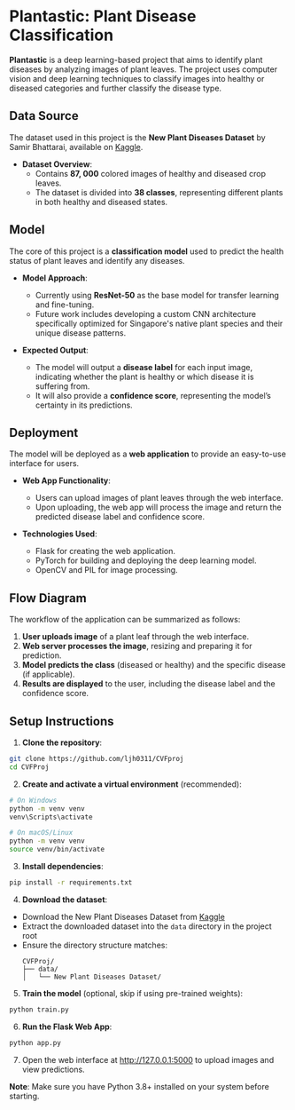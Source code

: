 # Plantastic: Plant Disease Classification

**Plantastic** is a deep learning-based project that aims to identify plant diseases by analyzing images of plant leaves. The project uses computer vision and deep learning techniques to classify images into healthy or diseased categories and further classify the disease type.

## Data Source

The dataset used in this project is the **New Plant Diseases Dataset** by Samir Bhattarai, available on [Kaggle](https://www.kaggle.com/datasets/vipoooool/new-plant-diseases-dataset).

* **Dataset Overview**:
  * Contains **87, 000** colored images of healthy and diseased crop leaves.
  * The dataset is divided into **38 classes**, representing different plants in both healthy and diseased states.
  
## Model

The core of this project is a **classification model** used to predict the health status of plant leaves and identify any diseases.

* **Model Approach**:
  * Currently using **ResNet-50** as the base model for transfer learning and fine-tuning.
  * Future work includes developing a custom CNN architecture specifically optimized for Singapore's native plant species and their unique disease patterns.

* **Expected Output**:
  * The model will output a **disease label** for each input image, indicating whether the plant is healthy or which disease it is suffering from.
  * It will also provide a **confidence score**, representing the model’s certainty in its predictions.

## Deployment

The model will be deployed as a **web application** to provide an easy-to-use interface for users.

* **Web App Functionality**:
  * Users can upload images of plant leaves through the web interface.
  * Upon uploading, the web app will process the image and return the predicted disease label and confidence score.
  
* **Technologies Used**:
  * Flask for creating the web application.
  * PyTorch for building and deploying the deep learning model.
  * OpenCV and PIL for image processing.

## Flow Diagram

The workflow of the application can be summarized as follows:

1. **User uploads image** of a plant leaf through the web interface.
2. **Web server processes the image**, resizing and preparing it for prediction.
3. **Model predicts the class** (diseased or healthy) and the specific disease (if applicable).
4. **Results are displayed** to the user, including the disease label and the confidence score.

## Setup Instructions

1. **Clone the repository**:
```bash
git clone https://github.com/ljh0311/CVFproj
cd CVFProj
```

2. **Create and activate a virtual environment** (recommended):
```bash
# On Windows
python -m venv venv
venv\Scripts\activate

# On macOS/Linux
python -m venv venv
source venv/bin/activate
```

3. **Install dependencies**:
```bash
pip install -r requirements.txt
```

4. **Download the dataset**:
- Download the New Plant Diseases Dataset from [Kaggle](https://www.kaggle.com/datasets/vipoooool/new-plant-diseases-dataset)
- Extract the downloaded dataset into the `data` directory in the project root
- Ensure the directory structure matches:
  ```
  CVFProj/
  ├── data/
  │   └── New Plant Diseases Dataset/
  ```

5. **Train the model** (optional, skip if using pre-trained weights):
```bash
python train.py
```

6. **Run the Flask Web App**:
```bash
python app.py
```

7. Open the web interface at http://127.0.0.1:5000 to upload images and view predictions.

**Note**: Make sure you have Python 3.8+ installed on your system before starting.
